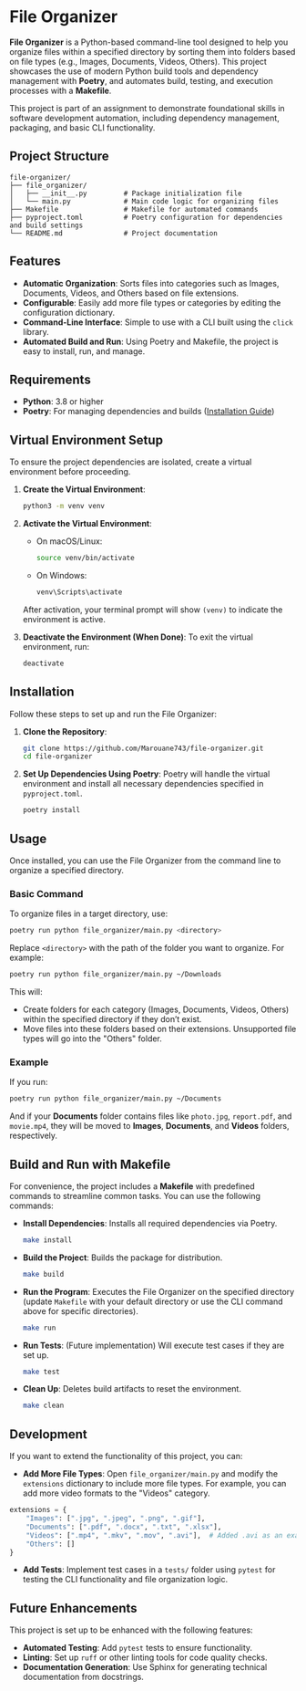 # File Organizer

**File Organizer** is a Python-based command-line tool designed to help you organize files within a specified directory by sorting them into folders based on file types (e.g., Images, Documents, Videos, Others). This project showcases the use of modern Python build tools and dependency management with **Poetry**, and automates build, testing, and execution processes with a **Makefile**.

This project is part of an assignment to demonstrate foundational skills in software development automation, including dependency management, packaging, and basic CLI functionality.

## Project Structure

```
file-organizer/
├── file_organizer/
│   ├── __init__.py         # Package initialization file
│   └── main.py             # Main code logic for organizing files
├── Makefile                # Makefile for automated commands
├── pyproject.toml          # Poetry configuration for dependencies and build settings
└── README.md               # Project documentation
```

## Features

- **Automatic Organization**: Sorts files into categories such as Images, Documents, Videos, and Others based on file extensions.
- **Configurable**: Easily add more file types or categories by editing the configuration dictionary.
- **Command-Line Interface**: Simple to use with a CLI built using the `click` library.
- **Automated Build and Run**: Using Poetry and Makefile, the project is easy to install, run, and manage.

## Requirements

- **Python**: 3.8 or higher
- **Poetry**: For managing dependencies and builds ([Installation Guide](https://python-poetry.org/docs/#installation))

## Virtual Environment Setup

To ensure the project dependencies are isolated, create a virtual environment before proceeding.

1. **Create the Virtual Environment**:
   ```bash
   python3 -m venv venv
   ```

2. **Activate the Virtual Environment**:
   - On macOS/Linux:
     ```bash
     source venv/bin/activate
     ```
   - On Windows:
     ```bash
     venv\Scripts\activate
     ```

   After activation, your terminal prompt will show `(venv)` to indicate the environment is active.

3. **Deactivate the Environment (When Done)**:
   To exit the virtual environment, run:
   ```bash
   deactivate
   ```

## Installation

Follow these steps to set up and run the File Organizer:

1. **Clone the Repository**:
   ```bash
   git clone https://github.com/Marouane743/file-organizer.git
   cd file-organizer
   ```

2. **Set Up Dependencies Using Poetry**:
   Poetry will handle the virtual environment and install all necessary dependencies specified in `pyproject.toml`.
   ```bash
   poetry install
   ```

## Usage

Once installed, you can use the File Organizer from the command line to organize a specified directory.

### Basic Command

To organize files in a target directory, use:

```bash
poetry run python file_organizer/main.py <directory>
```

Replace `<directory>` with the path of the folder you want to organize. For example:

```bash
poetry run python file_organizer/main.py ~/Downloads
```

This will:
- Create folders for each category (Images, Documents, Videos, Others) within the specified directory if they don’t exist.
- Move files into these folders based on their extensions. Unsupported file types will go into the "Others" folder.

### Example

If you run:

```bash
poetry run python file_organizer/main.py ~/Documents
```

And if your **Documents** folder contains files like `photo.jpg`, `report.pdf`, and `movie.mp4`, they will be moved to **Images**, **Documents**, and **Videos** folders, respectively.

## Build and Run with Makefile

For convenience, the project includes a **Makefile** with predefined commands to streamline common tasks. You can use the following commands:

- **Install Dependencies**: Installs all required dependencies via Poetry.
  ```bash
  make install
  ```

- **Build the Project**: Builds the package for distribution.
  ```bash
  make build
  ```

- **Run the Program**: Executes the File Organizer on the specified directory (update `Makefile` with your default directory or use the CLI command above for specific directories).
  ```bash
  make run
  ```

- **Run Tests**: (Future implementation) Will execute test cases if they are set up.
  ```bash
  make test
  ```

- **Clean Up**: Deletes build artifacts to reset the environment.
  ```bash
  make clean
  ```

## Development

If you want to extend the functionality of this project, you can:

- **Add More File Types**: Open `file_organizer/main.py` and modify the `extensions` dictionary to include more file types. For example, you can add more video formats to the "Videos" category.

```python
extensions = {
    "Images": [".jpg", ".jpeg", ".png", ".gif"],
    "Documents": [".pdf", ".docx", ".txt", ".xlsx"],
    "Videos": [".mp4", ".mkv", ".mov", ".avi"],  # Added .avi as an example
    "Others": []
}
```

- **Add Tests**: Implement test cases in a `tests/` folder using `pytest` for testing the CLI functionality and file organization logic.

## Future Enhancements

This project is set up to be enhanced with the following features:
- **Automated Testing**: Add `pytest` tests to ensure functionality.
- **Linting**: Set up `ruff` or other linting tools for code quality checks.
- **Documentation Generation**: Use Sphinx for generating technical documentation from docstrings.
